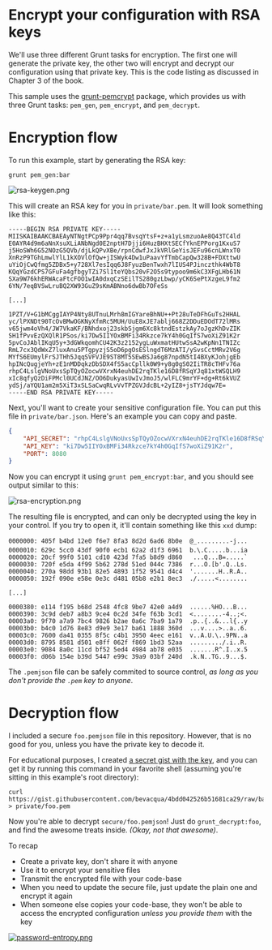 # Encrypt your configuration with RSA keys

We'll use three different Grunt tasks for encryption. The first one will generate the private key, the other two will encrypt and decrypt our configuration using that private key. This is the code listing as discussed in Chapter 3 of the book.

This sample uses the [grunt-pemcrypt][1] package, which provides us with three Grunt tasks: `pem_gen`, `pem_encrypt`, and `pem_decrypt`.

# Encryption flow

To run this example, start by generating the RSA key:

```shell
grunt pem_gen:bar
```

![rsa-keygen.png][2]

This will create an RSA key for you in `private/bar.pem`. It will look something like this:

```
-----BEGIN RSA PRIVATE KEY-----
MIISKAIBAAKCBAEAyNTNgtPCp9Ppr4qq7BvsqYtsF+z+a1yLsmzuoAe8Q43TC4ld
E0AYR4d9m6aNnXsuXLiANbNgd0E2nptH7Djji6HuzBHXtSECfYknEPPorg1KxuS7
j5HoSWh6G52NOzG5QVb/djLkQPvXBe/rpnCdwfJxJkVRlGeYisJEFu96cnLWnxT0
XnRzP9TGhLmwlYlL1kXOVlOfQw+jISWyk4Dw1uPaavYfTmbCapQw328B+FDXttwU
uYiOjCwQfmg5ZDBx5+y728Xl7esIqq6J8FyuzBenTwxh7lIUS4PJinczthk4WbT8
KQqYGzdCPS7GFuFa4gfbgyTZi7Sl1teYQbs20vF2O5s9typoo9m6kC3XFgLHb61N
SXa9W76khERWAcaFtcFOO1wIA0dxqCzSEilTS280gzLbwp/yCK6SePtXzgeL9fm2
6YN/7eqBVSwLruBQ2XW93GuZ9sKmABNno6dwBb7OFeSs

[...]

1PZT/V+G1bMCggIAYP4Nty8UTnuLMrh8mIGYareBhNU++Pt28uTeDFhGuTs2HHAL
yc/lPXNDt90TcOvBMwOGKNyXfmRc5MUH/UuE8xJE7ablj668Z2DDuEDOdT72lMRs
v65jwm4oVh4/JW7VkaKF/BNhdxoj23skbSjgm6Xc8ktndEstzkAy7oJgzKhDvZIK
SH1fPvvEzQXQlR1PSos/ki7Dw5IIYOxBMFi34Rkzce7kY4h0GqIfS7woXiZ91K2r
5pvCoJAblIKqU5y+3dGWkqomhCU42K3z2152ygLuWxmatHUtwSsA2wKpNn1TNIZc
RmL7cx3QdWxZ7luxAnu5PTgpyzjS5oD6pgOsESlngdT6MzATI/ySvsCctMRv2V6g
MYfS6EUmylFrSJTHh5JqqSVFVJE9ST8MT5SEwBSJa6g87npdN5tI4BXyKJohjgEb
hpINcQugjeYh+zE1nMDDqkzDbSDX4fS5acCpllk0W9+y8g0gS02IiTR8cTHFv76a
rhpC4LslgVNoUxsSpTQyOZocwVXrxN4euhDE2rqTKle16D8fRSqYJq81xtWSQLH9
xIc8qfyQzDiFPMcl0UCdJNZ/OO6DukyasUwIvJmoJ5/wlFLC9mrYF+dg+Rt6kVUZ
ydSj/aYQU1am2m5XiT3xSLSaCwqRLvVvTPZGVJdcBL+2yIZ8+jsTYJdqw7E=
-----END RSA PRIVATE KEY-----
```

Next, you'll want to create your sensitive configuration file. You can put this file in `private/bar.json`. Here's an example you can copy and paste.

```json
{
    "API_SECRET": "rhpC4LslgVNoUxsSpTQyOZocwVXrxN4euhDE2rqTKle16D8fRSqYJq81xtWSQLH9",
    "API_KEY": "ki7Dw5IIYOxBMFi34Rkzce7kY4h0GqIfS7woXiZ91K2r",
    "PORT": 8080
}
```

Now you can encrypt it using `grunt pem_encrypt:bar`, and you should see output similar to this:

![rsa-encryption.png][3]

The resulting file is encrypted, and can only be decrypted using the key in your control. If you try to open it, it'll contain something like this `xxd` dump:

```
0000000: 405f b4bd 12e0 f6e7 8fa3 8d2d 6ad6 8b0e  @_.........-j...
0000010: 629c 5cc0 43df 90f0 ecb1 62a2 d1f3 6961  b.\.C.....b...ia
0000020: 20cf 99f0 5101 cd10 423d 7fa5 b8d9 d860   ...Q...B=.....`
0000030: 720f e5da 4f99 5b62 278d 51ed 044c 7386  r...O.[b'.Q..Ls.
0000040: 270a 98dd 93b1 82e5 4893 1f52 9541 d4c4  '.......H..R.A..
0000050: 192f 090e e58e 0e3c d481 05b8 e2b1 8ec3  ./.....<........

[...]

0000380: e114 f195 b68d 2548 4fc8 9be7 42e0 a4d9  ......%HO...B...
0000390: 3c9d deb7 a8b3 9ce4 0c2d 34fe f63b 3cd1  <........-4..;<.
00003a0: 9f70 a7a9 7bc4 9826 b2ae 0a6c 7ba9 1a79  .p..{..&...l{..y
00003b0: b4c0 1d76 8e83 d9e9 3e17 ba61 1888 360d  ...v....>..a..6.
00003c0: 7600 da41 0355 8f5c c4b1 3950 4eec e161  v..A.U.\..9PN..a
00003d0: 8795 8581 d501 e8ff 062f f869 1bd3 52aa  ........./.i..R.
00003e0: 9084 8a0c 11cd bf52 5ed4 4984 ab78 e035  .......R^.I..x.5
00003f0: d06b 154e b39d 5447 e99c 39a9 03bf 240d  .k.N..TG..9...$.
```

The `.pemjson` file can be safely commited to source control, _as long as you don't provide the `.pem` key to anyone_.

# Decryption flow

I included a secure `foo.pemjson` file in this repository. However, that is no good for you, unless you have the private key to decode it.

For educational purposes, I created [a secret gist with the key][4], and you can get it by running this command in your favorite shell (assuming you're sitting in this example's root directory):

```shell
curl https://gist.githubusercontent.com/bevacqua/4bdd042526b51681ca29/raw/ba2295d9b7399956439dc28056a0e7e13dca1f0e/foo.pem > private/foo.pem
```

Now you're able to decrypt `secure/foo.pemjson`! Just do `grunt_decrypt:foo`, and find the awesome treats inside. _(Okay, not that awesome)_.

To recap

- Create a private key, don't share it with anyone
- Use it to encrypt your sensitive files
- Transmit the encrypted file with your code-base
- When you need to update the secure file, just update the plain one and encrypt it again
- When someone else copies your code-base, they won't be able to access the encrypted configuration _unless you provide them_ with the key

[![password-entropy.png][5]][6]

  [1]: https://github.com/bevacqua/grunt-pemcrypt
  [2]: http://i.imgur.com/JnVeOwG.png
  [3]: http://i.imgur.com/ah0ZP8g.png
  [4]: https://gist.github.com/bevacqua/4bdd042526b51681ca29
  [5]: http://imgs.xkcd.com/comics/password_strength.png
  [6]: http://xkcd.com/936/ "To anyone who understands information theory and security and is in an infuriating argument with someone who does not (possibly involving mixed case), I sincerely apologize."

